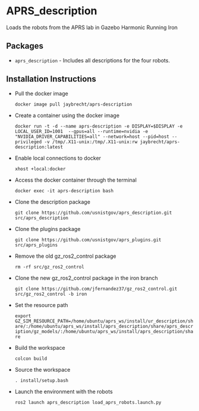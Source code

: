 # APRS_description
Loads the robots from the APRS lab in Gazebo Harmonic Running Iron

## Packages
* `aprs_description` - Includes all descriptions for the four robots.

## Installation Instructions
* Pull the docker image

    `docker image pull jaybrecht/aprs-description`

* Create a container using the docker image

    `docker run -t -d --name aprs-description -e DISPLAY=$DISPLAY -e LOCAL_USER_ID=1001  --gpus=all --runtime=nvidia -e "NVIDIA_DRIVER_CAPABILITIES=all" --network=host --pid=host --privileged -v /tmp/.X11-unix:/tmp/.X11-unix:rw jaybrecht/aprs-description:latest`

* Enable local connections to docker

    `xhost +local:docker`

* Access the docker container through the terminal

    `docker exec -it aprs-description bash`

* Clone the description package

    `git clone https://github.com/usnistgov/aprs_description.git src/aprs_description`

* Clone the plugins package

    `git clone https://github.com/usnistgov/aprs_plugins.git src/aprs_plugins`

* Remove the old gz_ros2_control package

    `rm -rf src/gz_ros2_control`

* Clone the new gz_ros2_control package in the iron branch

    `git clone https://github.com/jfernandez37/gz_ros2_control.git src/gz_ros2_control -b iron`

* Set the resource path

    `export GZ_SIM_RESOURCE_PATH=/home/ubuntu/aprs_ws/install/ur_description/share/:/home/ubuntu/aprs_ws/install/aprs_description/share/aprs_description/gz_models/:/home/ubuntu/aprs_ws/install/aprs_description/share`

* Build the workspace

  `colcon build`

* Source the workspace

    `. install/setup.bash`

* Launch the environment with the robots

    `ros2 launch aprs_description load_aprs_robots.launch.py `
